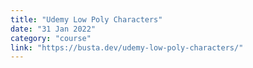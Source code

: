 ```yaml
---
title: "Udemy Low Poly Characters"
date: "31 Jan 2022"
category: "course"
link: "https://busta.dev/udemy-low-poly-characters/"
---
```

